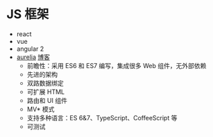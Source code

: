 # JS 框架
* react
* vue
* angular 2
* [aurelia](http://aurelia.io/) [博客](http://blog.durandal.io/)
	* 前瞻性：采用 ES6 和 ES7 编写，集成很多 Web 组件，无外部依赖
	* 先进的架构
	* 双路数据绑定
	* 可扩展 HTML
	* 路由和 UI 组件
	* MV* 模式
	* 支持多种语言：ES 6&7、TypeScript、CoffeeScript 等
	* 可测试
